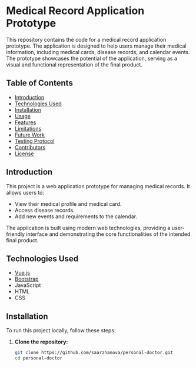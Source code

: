 # Medical Record Application Prototype

This repository contains the code for a medical record application prototype. The application is designed to help users manage their medical information, including medical cards, disease records, and calendar events. The prototype showcases the potential of the application, serving as a visual and functional representation of the final product.

## Table of Contents
- [Introduction](#introduction)
- [Technologies Used](#technologies-used)
- [Installation](#installation)
- [Usage](#usage)
- [Features](#features)
- [Limitations](#limitations)
- [Future Work](#future-work)
- [Testing Protocol](#testing-protocol)
- [Contributors](#contributors)
- [License](#license)

## Introduction
This project is a web application prototype for managing medical records. It allows users to:
- View their medical profile and medical card.
- Access disease records.
- Add new events and requirements to the calendar.

The application is built using modern web technologies, providing a user-friendly interface and demonstrating the core functionalities of the intended final product.

## Technologies Used
- [Vue.js](https://vuejs.org/guide/introduction.html)
- [Bootstrap](https://getbootstrap.com/docs/5.3/getting-started/introduction/)
- JavaScript
- HTML
- CSS

## Installation
To run this project locally, follow these steps:

1. **Clone the repository:**
   ```bash
   git clone https://github.com/saarzhanova/personal-doctor.git
   cd personal-doctor
